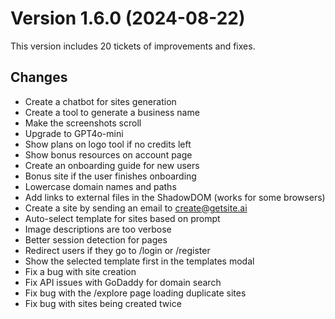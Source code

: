 # Version 1.6.0 (2024-08-22)

This version includes 20 tickets of improvements and fixes.

## Changes

- Create a chatbot for sites generation
- Create a tool to generate a business name
- Make the screenshots scroll
- Upgrade to GPT4o-mini
- Show plans on logo tool if no credits left
- Show bonus resources on account page
- Create an onboarding guide for new users
- Bonus site if the user finishes onboarding
- Lowercase domain names and paths
- Add links to external files in the ShadowDOM (works for some browsers)
- Create a site by sending an email to create@getsite.ai
- Auto-select template for sites based on prompt
- Image descriptions are too verbose
- Better session detection for pages
- Redirect users if they go to /login or /register
- Show the selected template first in the templates modal
- Fix a bug with site creation
- Fix API issues with GoDaddy for domain search
- Fix bug with the /explore page loading duplicate sites
- Fix bug with sites being created twice
